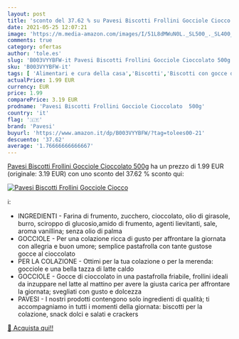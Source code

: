 ```yaml
---
layout: post
title: 'sconto del 37.62 % su Pavesi Biscotti Frollini Gocciole Ciocco  '
date: 2021-05-25 12:07:21
image: 'https://m.media-amazon.com/images/I/51L8dMWuN0L._SL500_._SL400_.jpg'
comments: true
category: ofertas
author: 'tole.es'
slug: 'B003VYYBFW-it Pavesi Biscotti Frollini Gocciole Cioccolato 500g'
sku: 'B003VYYBFW-it'
tags: [ 'Alimentari e cura della casa','Biscotti','Biscotti con gocce di cioccolato','Pasticceria e prodotti da forno','pavesi', ]
actualPrice: 1.99 EUR
currency: EUR
price: 1.99
comparePrice: 3.19 EUR
prodname: 'Pavesi Biscotti Frollini Gocciole Cioccolato  500g'
country: 'it'
flag: '🇮🇹'
brand: 'Pavesi'
buyurl: 'https://www.amazon.it/dp/B003VYYBFW/?tag=tolees00-21'
descuento: '37.62'
average: '1.76666666666667'
---
```


[Pavesi Biscotti Frollini Gocciole Cioccolato  500g](https://www.amazon.it/dp/B003VYYBFW/?tag=tolees00-21) ha un prezzo di 1.99 EUR (originale: 3.19 EUR) con uno sconto del 37.62 % sconto qui:

[![Pavesi Biscotti Frollini Gocciole Ciocco](https://m.media-amazon.com/images/I/51L8dMWuN0L._SL500_._SL400_.jpg)](https://www.amazon.it/dp/B003VYYBFW/?tag=tolees00-21)

ℹ️:

- INGREDIENTI - Farina di frumento, zucchero, cioccolato, olio di girasole, burro, sciroppo di glucosio,amido di frumento, agenti lievitanti, sale, aroma vanillina; senza olio di palma
- GOCCIOLE - Per una colazione ricca di gusto per affrontare la giornata con allegria e buon umore; semplice pastafrolla con tante gustose gocce al cioccolato
- PER LA COLAZIONE - Ottimi per la tua colazione o per la merenda: gocciole e una bella tazza di latte caldo
- GOCCIOLE - Gocce di cioccolato in una pastafrolla friabile, frollini ideali da inzuppare nel latte al mattino per avere la giusta carica per affrontare la giornata; svegliati con gusto e dolcezza
- PAVESI - I nostri prodotti contengono solo ingredienti di qualità; ti accompagniamo in tutti i momenti della giornata: biscotti per la colazione, snack dolci e salati e crackers

[🛒 Acquista qui!!](https://www.amazon.it/dp/B003VYYBFW/?tag=tolees00-21)
